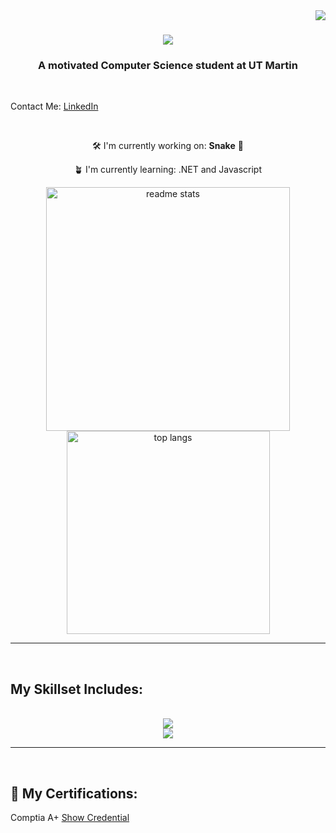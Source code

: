 <img align="right" src="https://visitor-badge.laobi.icu/badge?page_id=josiahtripp.josiahtripp" />

<h1 align="center">
  <img src="https://readme-typing-svg.herokuapp.com/?font=Righteous&size=35&center=true&vCenter=true&width=500&height=70&duration=4000&lines=Hi+There!+👋;+I'm+Josiah+Tripp!;" />
</h1>

<h3 align = "center">A motivated Computer Science student at UT Martin</h3>
<br>
<p align="left">Contact Me: <a href ="https://www.linkedin.com/in/josiah-tripp/">LinkedIn</a></p>
<br>
<div align="center">

🛠️ I'm currently working on: **Snake** 🐍

🪴 I'm currently learning: .NET and Javascript

<img width=390 src="https://github-readme-stats-josiahtripp.vercel.app/api?username=josiahtripp&count_private=true&show_icons=true&theme=react&rank_icon=github&border_radius=10" alt="readme stats"/>
<img width=325 align="center" src="https://github-readme-stats-josiahtripp.vercel.app/api/top-langs/?username=josiahtripp&hide=HTML&langs_count=8&layout=compact&theme=react&border_radius=10&size_weight=0.5&count_weight=0.5&exclude_repo=github-readme-stats" alt="top langs"/>
</div>
<hr/>

<br>
<h2>My Skillset Includes:</h2>
<br>

<div align="center">
  <img src="https://skillicons.dev/icons?i=c,cpp,cs,py,html"/>
  <br>
  <img src="https://skillicons.dev/icons?i=blender,git,github,vscode,emacs,linux,ubuntu"/>
</div>
<hr/>

<br>

<h2>📃 My Certifications:</h2>

<div align="left">

  Comptia A+ <a href="https://www.credly.com/badges/40c48cd1-4179-4764-9f64-916190af429b/public_url">Show Credential</a>
</div>
